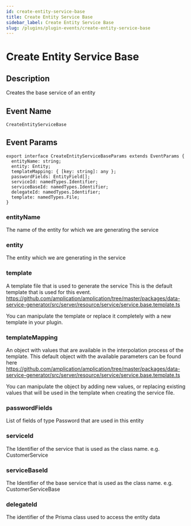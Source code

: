 ```yaml
---
id: create-entity-service-base
title: Create Entity Service Base
sidebar_label: Create Entity Service Base
slug: /plugins/plugin-events/create-entity-service-base
---
```


# Create Entity Service Base

## Description

Creates the base service of an entity

## Event Name

`CreateEntityServiceBase`

## Event Params

```tsx
export interface CreateEntityServiceBaseParams extends EventParams {
  entityName: string;
  entity: Entity;
  templateMapping: { [key: string]: any };
  passwordFields: EntityField[];
  serviceId: namedTypes.Identifier;
  serviceBaseId: namedTypes.Identifier;
  delegateId: namedTypes.Identifier;
  template: namedTypes.File;
}
```

### entityName

The name of the entity for which we are generating the service

### entity

The entity which we are generating in the service

### template

A template file that is used to generate the service
This is the default template that is used for this event.
https://github.com/amplication/amplication/tree/master/packages/data-service-generator/src/server/resource/service/service.base.template.ts

You can manipulate the template or replace it completely with a new template in your plugin.

### templateMapping

An object with values that are available in the interpolation process of the template.
This default object with the available parameters can be found here
https://github.com/amplication/amplication/tree/master/packages/data-service-generator/src/server/resource/service/service.base.template.ts

You can manipulate the object by adding new values, or replacing existing values that will be used in the template when creating the service file.

### passwordFields

List of fields of type Password that are used in this entity

### serviceId

The Identifier of the service that is used as the class name. e.g. CustomerService

### serviceBaseId

The Identifier of the base service that is used as the class name. e.g. CustomerServiceBase

### delegateId

The identifier of the Prisma class used to access the entity data
